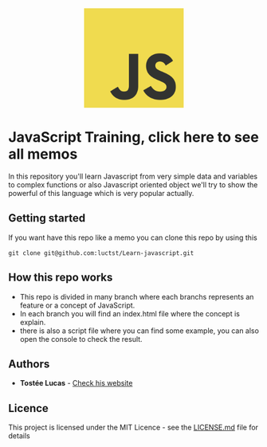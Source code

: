 <div align="center">
    <img width="200" height="200" src="JavaScript-logo.png">
</div>

# JavaScript Training, click here to see all memos
In this repository you'll learn Javascript from very simple data and variables to complex functions or also Javascript oriented object we'll try to show the powerful of this language which is very popular actually.

## Getting started
If you want have this repo like a memo you can clone this repo by using this
```
git clone git@github.com:luctst/Learn-javascript.git
```

## How this repo works
* This repo is divided in many branch where each branchs represents an feature or a concept of JavaScript.
* In each branch you will find an index.html file where the concept is explain.
* there is also a script file where you can find some example, you can also open the console to check the result.

## Authors
* **Tostée Lucas** - [Check his website](https://www.lucas-tostee.com)

## Licence
This project is licensed under the MIT Licence - see the [LICENSE.md](https://github.com/luctst/Learn-javascript/blob/master/LICENSE)
 file for details
